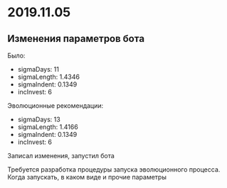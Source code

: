 # 2019.11.05
## Изменения параметров бота
Было:  
 - sigmaDays: 11
 - sigmaLength: 1.4346
 - sigmaIndent: 0.1349
 - incInvest: 6

Эволюционные рекомендации:
 - sigmaDays: 13
 - sigmaLength: 1.4166
 - sigmaIndent: 0.1349
 - incInvest: 6

Записал изменения, запустил бота

Требуется разработка процедуры запуска эволюционного процесса.  
Когда запускать, в каком виде и прочие параметры